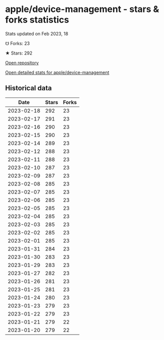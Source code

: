 # apple/device-management - stars & forks statistics

Stats updated on Feb 2023, 18

☋ Forks: 23

★ Stars: 292

[Open repository](https://github.com/apple/device-management)

[Open detailed stats for apple/device-management](https://reviewgithub.com/rep/apple/device-management)

## Historical data
| Date | Stars | Forks |
|------|-------|-------|
| 2023-02-18 | 292 | 23 | 
| 2023-02-17 | 291 | 23 | 
| 2023-02-16 | 290 | 23 | 
| 2023-02-15 | 290 | 23 | 
| 2023-02-14 | 289 | 23 | 
| 2023-02-12 | 288 | 23 | 
| 2023-02-11 | 288 | 23 | 
| 2023-02-10 | 287 | 23 | 
| 2023-02-09 | 287 | 23 | 
| 2023-02-08 | 285 | 23 | 
| 2023-02-07 | 285 | 23 | 
| 2023-02-06 | 285 | 23 | 
| 2023-02-05 | 285 | 23 | 
| 2023-02-04 | 285 | 23 | 
| 2023-02-03 | 285 | 23 | 
| 2023-02-02 | 285 | 23 | 
| 2023-02-01 | 285 | 23 | 
| 2023-01-31 | 284 | 23 | 
| 2023-01-30 | 283 | 23 | 
| 2023-01-29 | 283 | 23 | 
| 2023-01-27 | 282 | 23 | 
| 2023-01-26 | 281 | 23 | 
| 2023-01-25 | 281 | 23 | 
| 2023-01-24 | 280 | 23 | 
| 2023-01-23 | 279 | 23 | 
| 2023-01-22 | 279 | 23 | 
| 2023-01-21 | 279 | 22 | 
| 2023-01-20 | 279 | 22 | 

